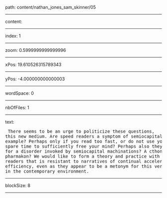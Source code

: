 path: content/nathan_jones_sam_skinner/05

----

content: 

----

index: 1

----

zoom: 0.5999999999999996

----

xPos: 19.610526315789343

----

yPos: -4.000000000000003

----

wordSpace: 0

----

nbOfFiles: 1

----

text: <pre>
There
seems
to
be
an
urge
to
politicize
these
questions,
this
new
medium.
Are
speed
readers
a
symptom
of
semiocapitalism,
for
example?
Perhaps
only
if
you
read
too
fast,
or
do
not
use
your
new-found
spare
time
to
sufficiently
free
your
mind?
Perhaps
also
they
are
a
cure
for
a
disorder
invoked
by
semiocapital
machinations?
A
cthonic
pharmakon?
We
would
like
to
form
a
theory
and
practice
with
speed
readers
that
is
resistant
to
narratives
of
continual
accelerations
and
efficiency,
even
as
they
appear
to
be
a
metonym
for
this
very
trajectory
in
the
contemporary
environment.
</pre>


----

blockSize: 8

----

